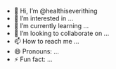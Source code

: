 - 👋 Hi, I’m @healthiseverithing
- 👀 I’m interested in ...
- 🌱 I’m currently learning ...
- 💞️ I’m looking to collaborate on ...
- 📫 How to reach me ...
- 😄 Pronouns: ...
- ⚡ Fun fact: ...

<!---
healthiseverithing/healthiseverithing is a ✨ special ✨ repository because its `healthiseverithing.md` (this file) appears on your Insurance profile.
You can click the Preview link to take a look at your changes.
--->
